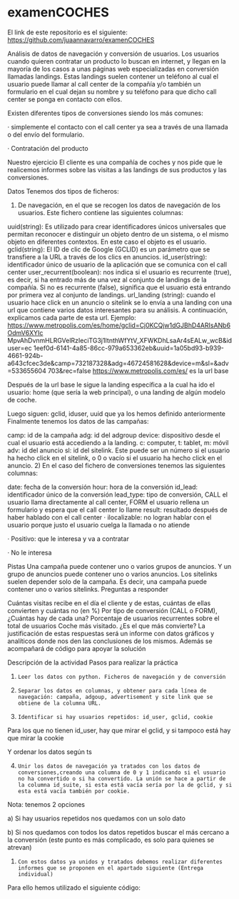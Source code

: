 # examenCOCHES

El link de este repositorio es el siguiente:
https://github.com/juaannavarro/examenCOCHES

Análisis de datos de navegación y conversión de usuarios.
Los usuarios cuando quieren contratar un producto lo buscan en internet, y llegan en la mayoría de los casos a unas páginas web especializadas en conversión llamadas landings. Estas landings suelen contener un teléfono al cual el usuario puede llamar al call center de la compañía y/o también un formulario en el cual dejan su nombre y su teléfono para que dicho call center se ponga en contacto con ellos.

Existen diferentes tipos de conversiones siendo los más comunes:

 ·        simplemente el contacto con el call center ya sea a través de una llamada o del envío del formulario.

·        Contratación del producto 

Nuestro ejercicio
El cliente es una compañía de coches y nos pide que le realicemos informes sobre las visitas a las landings de sus productos y las conversiones.

Datos
 Tenemos dos tipos de ficheros:

1) De navegación, en el que se recogen los datos de navegación de los usuarios. Este fichero contiene las siguientes columnas:

uuid(string): Es utilizado para crear identificadores únicos universales que permitan reconocer e distinguir un objeto dentro de un sistema, o el mismo objeto en diferentes contextos. En este caso el objeto es el usuario. gclid(string): El ID de clic de Google (GCLID) es un parámetro que se transfiere a la URL a través de los clics en anuncios.
id_user(string): identificador único de usuario de la aplicación que se comunica con el call center
user_recurrent(boolean): nos indica si el usuario es recurrente (true), es decir, si ha entrado más de una vez al conjunto de landings de la compañía. Si no es recurrente (false), significa que el usuario está entrando por primera vez al conjunto de landings.
url_landing (string): cuando el usuario hace click en un anuncio o sitelink se lo envía a una landing con una url que contiene varios datos interesantes para su análisis. A continuación, explicamos cada parte de esta url.
Ejemplo:
https://www.metropolis.com/es/home/gclid=Cj0KCQjw1dGJBhD4ARIsANb6OdmV6XYIc MpvAhDvnmHLRGVelRzIeciTG3j1ItnthWfYtV_XFWKDhLsaAr4sEALw_wcB&iduser=ec 1eef0d-6141-4a85-86cc-979a653362eb&uuid=1a05bd93-b939-4661-924b- a643cfcec3de&camp=732187328&adg=46724581628&device=m&sl=&adv=533655604 703&rec=false
https://www.metropolis.com/es/ es la url base
 

Después de la url base le sigue la landing específica a la cual ha ido el usuario: home (que sería la web principal), o una landing de algún modelo de coche.

Luego siguen: gclid, iduser, uuid que ya los hemos definido anteriormente Finalmente tenemos los datos de las campañas:

camp: id de la campaña
adg: id del adgroup
 device: dispositivo desde el cual el usuario está accediendo a la landing. c: computer, t: tablet, m: móvil
adv: id del anuncio
  sl: id del sitelink. Este puede ser un número si el usuario ha hecho click en el sitelink, o 0 o vacío si el usuario ha hecho click en el anuncio.
2)    En el caso del fichero de conversiones tenemos las siguientes columnas:

date: fecha de la conversión hour: hora de la conversión
id_lead: identificador único de la conversión
lead_type: tipo de conversión, CALL el usuario llama directamente al call center, FORM el usuario rellena un formulario y espera que el call center lo llame
result: resultado después de haber hablado con el call center
·        ilocalizable: no logran hablar con el usuario porque justo el usuario cuelga la llamada o no atiende

·        Positivo: que le interesa y va a contratar

·        No le interesa

Pistas
Una campaña puede contener uno o varios grupos de anuncios. Y un grupo de anuncios puede contener uno o varios anuncios.
Los sitelinks suelen depender solo de la campaña. Es decir, una campaña puede contener uno o varios sitelinks.
 Preguntas a responder

Cuántas visitas recibe en el día el cliente y de estas,   cuántas de ellas convierten y cuántas no (en %)
Por tipo de conversión (CALL o FORM), ¿Cuántas hay de cada una?
Porcentaje de usuarios recurrentes sobre el total de usuarios
Coche más visitado. ¿Es el que más convierte?
La justificación de estas respuestas será un informe con datos gráficos y analíticos donde nos den las conclusiones de los mismos. Además se acompañará de código para apoyar la solución


 

 

Descripción de la actividad
Pasos para realizar la práctica

1)     Leer los datos con python. Ficheros de navegación y de conversión

2)     Separar los datos en columnas, y obtener para cada línea de navegación: campaña, adgoup, advertisement y site link que se obtiene de la columna URL.

3)     Identificar si hay usuarios repetidos: id_user, gclid, cookie

Para los que no tienen id_user, hay que mirar el gclid, y si tampoco está hay que mirar la cookie

Y ordenar los datos según ts

4)     Unir los datos de navegación ya tratados con los datos de conversiones,creando una columna de 0 y 1 indicando si el usuario no ha convertido o si ha convertido. La unión se hace a partir de la columna id_suite, si esta está vacía sería por la de gclid, y si esta está vacía también por cookie.

Nota: tenemos 2 opciones

a)     Si hay usuarios repetidos nos quedamos con un solo dato

b)     Si nos quedamos con todos los datos repetidos buscar el más cercano a la conversión (este punto es más complicado, es solo para quienes se atrevan)

1)     Con estos datos ya unidos y tratados debemos realizar diferentes informes que se proponen en el apartado siguiente (Entrega individual)



Para ello hemos utilizado el siguiente código:
```

